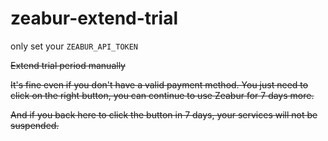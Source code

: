 # zeabur-extend-trial

only set your `ZEABUR_API_TOKEN`


~~Extend trial period manually~~

~~It's fine even if you don't have a valid payment method. You just need to click on the right button, you can continue to use Zeabur for 7 days more.~~

~~And if you back here to click the button in 7 days, your services will not be suspended.~~


